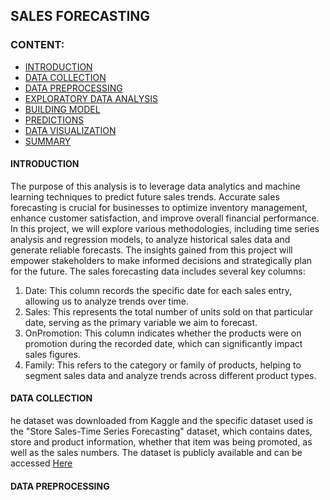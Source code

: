 ## SALES FORECASTING

### CONTENT:
* [INTRODUCTION](#introduction)
* [DATA COLLECTION](#data-collection)
* [DATA PREPROCESSING](#data-preprocessing)
* [EXPLORATORY DATA ANALYSIS](#exploratory-data-analysis)
* [BUILDING MODEL](#building-model)
* [PREDICTIONS](#predictions)
* [DATA VISUALIZATION](#data-visualization)
* [SUMMARY](#summary)


#### INTRODUCTION
The purpose of this analysis is to leverage data analytics and machine learning techniques to predict future sales trends. Accurate sales forecasting is crucial for businesses to optimize inventory management, enhance customer satisfaction, and improve overall financial performance. In this project, we will explore various methodologies, including time series analysis and regression models, to analyze historical sales data and generate reliable forecasts. The insights gained from this project will empower stakeholders to make informed decisions and strategically plan for the future.
The sales forecasting data includes several key columns: 
1. Date: This column records the specific date for each sales entry, allowing us to analyze trends over time.
2. Sales: This represents the total number of units sold on that particular date, serving as the primary variable we aim to forecast.
3. OnPromotion: This column indicates whether the products were on promotion during the recorded date, which can significantly impact sales figures.
4. Family: This refers to the category or family of products, helping to segment sales data and analyze trends across different product types.


#### DATA COLLECTION
he dataset was downloaded from Kaggle and the specific dataset used is the "Store Sales-Time Series Forecasting" dataset, which contains dates, store and product information, whether that item was being promoted, as well as the sales numbers. The dataset is publicly available and can be accessed [Here](https://www.kaggle.com/competitions/store-sales-time-series-forecasting/data)


#### DATA PREPROCESSING

